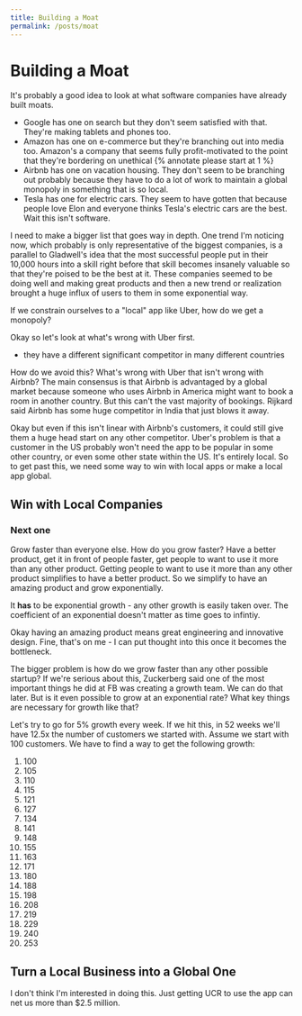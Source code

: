 ```yaml
---
title: Building a Moat
permalink: /posts/moat
---
```


# Building a Moat

It's probably a good idea to look at what software companies have already built moats. 
- Google has one on search but they don't seem satisfied with that. They're making tablets and phones too. 
- Amazon has one on e-commerce but they're branching out into media too. Amazon's a company that seems fully profit-motivated to the point that they're bordering on unethical  {% annotate please start at 1 %}
- Airbnb has one on vacation housing. They don't seem to be branching out probably because they have to do a lot of work to maintain a global monopoly in something that is so local. 
- Tesla has one for electric cars. They seem to have gotten that because people love Elon and everyone thinks Tesla's electric cars are the best. Wait this isn't software. 

I need to make a bigger list that goes way in depth. One trend I'm noticing now, which probably is only representative of the biggest companies, is a parallel to Gladwell's idea that the most successful people put in their 10,000 hours into a skill right before that skill becomes insanely valuable so that they're poised to be the best at it. These companies seemed to be doing well and making great products and then a new trend or realization brought a huge influx of users to them in some exponential way. 

If we constrain ourselves to a "local" app like Uber, how do we get a monopoly?

Okay so let's look at what's wrong with Uber first. 
- they have a different significant competitor in many different countries 

How do we avoid this?  What's wrong with Uber that isn't wrong with Airbnb? The main consensus is that Airbnb is advantaged by a global market because someone who uses Airbnb in America might want to book a room in another country. But this can't the vast majority of bookings. Rijkard said Airbnb has some huge competitor in India that just blows it away. 

Okay but even if this isn't linear with Airbnb's customers, it could still give them a huge head start on any other competitor. Uber's problem is that a customer in the US probably won't need the app to be popular in some other country, or even some other state within the US. It's entirely local. So to get past this, we need some way to win with local apps or make a local app global. 

## Win with Local Companies

### Next one

Grow faster than everyone else. How do you grow faster? Have a better product, get it in front of people faster, get people to want to use it more than any other product. Getting people to want to use it more than any other product simplifies to have a better product. So we simplify to have an amazing product and grow exponentially. 

It **has** to be exponential growth - any other growth is easily taken over. The coefficient of an  exponential doesn't matter as time goes to infintiy. 

Okay having an amazing product means great engineering and innovative design. Fine, that's on me - I can put thought into this once it becomes the bottleneck. 

The bigger problem is how do we grow faster than any other possible startup? If we're serious about this, Zuckerberg said one of the most important things he did at FB was creating a growth team. We can do that later. But is it even possible to grow at an exponential rate? What key things are necessary for growth like that? 

Let's try to go for 5% growth every week. If we hit this, in 52 weeks we'll have 12.5x the number of customers we started with. Assume we start with 100 customers. We have to find a way to get the following growth: 
1. 100 
2. 105
3. 110 
4. 115
5. 121 
6. 127
7. 134
8. 141
9. 148
10. 155
11. 163
12. 171
13. 180
14. 188
15. 198
16. 208
17. 219
18. 229
19. 240
20. 253

## Turn a Local Business into a Global One

I don't think I'm interested in doing this. Just getting UCR to use the app can net us more than $2.5 million. 
